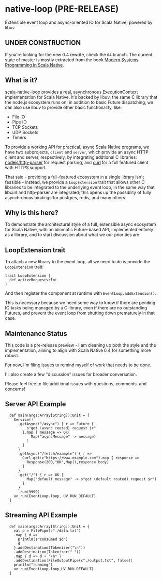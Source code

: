 # native-loop (PRE-RELEASE)
Extensible event loop and async-oriented IO for Scala Native; powered by libuv.

## UNDER CONSTRUCTION

If you're looking for the new 0.4 rewrite, check the `04` branch.  The current state of master is mostly extracted from the book [Modern Systems Programming in Scala Native](https://pragprog.com/book/rwscala/modern-systems-programming-with-scala-native).

## What is it?

scala-native-loop provides a real, asynchronous ExecutionContext implementation for Scala Native.
It's backed by libuv, the same C library that the node.js ecosystem runs on; in addition to basic 
Future dispatching, we can also use libuv to provide other basic functionality, like:

- File IO
- Pipe IO
- TCP Sockets
- UDP Sockets
- Timers

To provide a working API for practical, async Scala Native programs, we have two subprojects,
`client` and `server`, which provide an async HTTP client and server, respectively, by integrating addtional C libraries: [nodejs/http-parser](https://github.com/nodejs/http-parser) for request parsing, and [curl](https://github.com/curl/curl) for a full featured client with HTTPS support.

That said - providing a full-featured ecosystem in a single library isn't feasible - instead, we provide a `LoopExtension` trait that allows other C libraries to be integrated to the underlying event loop, in the same way that libcurl and http-parser are integrated; this opens up the possiblity of fully asynchronous bindings for postgres, redis, and many others.

## Why is this here?

To demonstrate the architectural style of a full, extensible async ecosystem for Scala Native, with an idiomatic Future-based API, implemented entirely as a library, and to start discussion about what we our priorities are.  

## LoopExtension trait

To attach a new library to the event loop, all we need to do is provide the `LoopExtension` trait:

```
trait LoopExtension {
  def activeRequests:Int
}
```

And then register the component at runtime with `EventLoop.addExtension()`. 

This is necessary because we need some way to know if there are pending IO tasks being managed by a C library, even if there are no outstanding Futures, and prevent the event loop from shutting down prematurely in that case.

## Maintenance Status

This code is a pre-release preview - I am cleaning up both the style and the implementation, 
aiming to align with Scala Native 0.4 for something more robust.  

For now, I'm filing issues to remind myself of work that needs to be done.

I'll also create a few "discussion" issues for broader conversation.

Please feel free to file additional issues with questions, comments, and concerns!

## Server API Example

```
  def main(args:Array[String]):Unit = {
    Service()
      .getAsync("/async") { r => Future { 
          s"got (async routed) request $r"
        }.map { message => OK(
            Map("asyncMessage" -> message)      
          )
        }
      }      
      .getAsync("/fetch/example") { r => 
        Curl.get(c"https://www.example.com").map { response =>
          Response(200,"OK",Map(),response.body)
        }
      }
      .get("/") { r => OK {
          Map("default_message" -> s"got (default routed) request $r")
        }
      }
      .run(9999)
    uv_run(EventLoop.loop, UV_RUN_DEFAULT)
  }
```

## Streaming API Example

```
  def main(args:Array[String]):Unit = {
    val p = FilePipe(c"./data.txt")
    .map { d => 
      println(s"consumed $d") 
      d
    }.addDestination(Tokenizer("\n"))
    .addDestination(Tokenizer(" "))
    .map { d => d + "\n" }
    .addDestination(FileOutputPipe(c"./output.txt", false))
    println("running")
    uv_run(EventLoop.loop,UV_RUN_DEFAULT)
  }
```